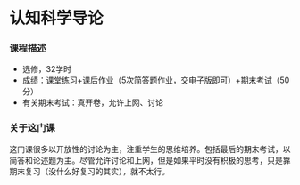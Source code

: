 # 认知科学导论

### 课程描述

- 选修，32学时
- 成绩：课堂练习+课后作业（5次简答题作业，交电子版即可）+期末考试（50分）
- 有关期末考试：真开卷，允许上网、讨论



### 关于这门课

这门课很多以开放性的讨论为主，注重学生的思维培养。包括最后的期末考试，以简答和论述题为主。尽管允许讨论和上网，但是如果平时没有积极的思考，只是靠期末复习（没什么好复习的其实），就不太行。



